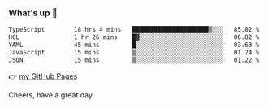 ### What's up 👋

<!--START_SECTION:waka-->

```txt
TypeScript        18 hrs 4 mins   █████████████████████▒░░░   85.82 %
HCL               1 hr 26 mins    █▓░░░░░░░░░░░░░░░░░░░░░░░   06.82 %
YAML              45 mins         █░░░░░░░░░░░░░░░░░░░░░░░░   03.63 %
JavaScript        15 mins         ▒░░░░░░░░░░░░░░░░░░░░░░░░   01.24 %
JSON              15 mins         ▒░░░░░░░░░░░░░░░░░░░░░░░░   01.22 %
```

<!--END_SECTION:waka-->

👉 [my GitHub Pages](https://ykzhukian.github.io)

Cheers, have a great day.

